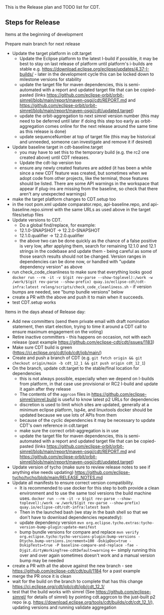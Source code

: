 This is the Release plan and TODO list for CDT.

## Steps for Release

Items at the beginning of development


Prepare main branch for next release

- Update the target platform in cdt.target
    - Update the Eclipse platform to the latest I-build if possible, it may be best to stay on last release of platform until platform's i-builds are stable e.g. https://download.eclipse.org/eclipse/updates/4.37-I-builds/ - later in the development cycle this can be locked down to milestone versions for stability
    - update the target file for maven dependencies, this is semi-automated with a report and updated target file that can be copied-pasted (links https://github.com/eclipse-orbit/orbit-simrel/blob/main/report/maven-osgi/cdt/REPORT.md and https://github.com/eclipse-orbit/orbit-simrel/blob/main/report/maven-osgi/cdt/updated.target)
    - update the orbit-aggregation to next simrel version number (this may need to be deferred until later if doing this step too early as orbit-aggregation comes online for the next release around the same time as this release is done)
    - update sequenceNumber at top of target file (this may be historical and unneeded, someone can investigate and remove it if desired)
- Update baseline target in cdt-baseline.target
    - you may have to set this to the temporary build (e.g. the rc2 one created above) until CDT releases.
    - Update the cdt-lsp version too
    - ensure any newly created features are added (it has been a while since a new CDT feature was created, but sometimes when we adopt code from other projects, like the terminal, those features should be listed. There are some API warnings in the workspace that appear if plug-ins are missing from the baseline, so check that there aren't any unexpected warnings)
- make the target platform changes to CDT.setup too
- in the root pom.xml update comparator.repo, api-baseline.repo, and api-baseline.repo.simrel with the same URLs as used above in the target files/setup files
- Update versions to CDT.
    - Do a global find/replace, for example:
    - 12.1.0-SNAPSHOT -> 12.2.0-SNAPSHOT
    - 12.1.0.qualifier -> 12.2.0.qualifier
    - the above two can be done quickly as the chance of a false positive is very low, after applying them, search for remaining 12.1.0 and 12.1 strings in the codebase and update them - being careful as some of those search results should not be changed. Version ranges in dependencies can be done now, or handled with "update dependency version" as above
- run check_code_cleanliness to make sure that everything looks good `docker run --rm -it -v $(git rev-parse --show-toplevel):/work -w /work/$(git rev-parse --show-prefix) quay.io/eclipse-cdt/cdt-infra:latest releng/scripts/check_code_cleanliness.sh` - if version bumps are needed, see "bump bundle versions" below
- create a PR with the above and push it to main when it succeeds.
- test CDT.setup works

Items in the days ahead of Release day:

- Add new committers (send them private email with draft nomination statement, then start election, trying to time it around a CDT call to ensure maximum engagement on the voting)
- Retire inactive committers - this happens on occasion, not with each release (past example https://github.com/eclipse-cdt/cdt/issues/1183)
- Make sure CDT build is green (https://ci.eclipse.org/cdt/job/cdt/job/main/)
- Create and push a branch of CDT (e.g. `git fetch origin && git checkout origin/main -b cdt_12_1 && git push origin cdt_12_1`)
- On the branch, update cdt.target to the stable/final location for dependencies
    - this is not always possible, especially when we depend on I-builds from platform, in that case use provisional or RC2 I-build and update it again after they release
    - The contents of the `aggrcon` files in https://github.com/eclipse-simrel/simrel.build is useful to know latest p2 URLs for dependencies
    - discretion is used to limit which sites are updated, generally at a minimum eclipse platform, lsp4e, and linuxtools docker should be updated because we use lots of APIs from them
    - because of the cyclic dependencies it may be necessary to update CDT's own reference in cdt.target
    - make sure the correct orbit-aggregation is in use
    - update the target file for maven dependencies, this is semi-automated with a report and updated target file that can be copied-pasted (links https://github.com/eclipse-orbit/orbit-simrel/blob/main/report/maven-osgi/cdt/REPORT.md and https://github.com/eclipse-orbit/orbit-simrel/blob/main/report/maven-osgi/cdt/updated.target)
- Update version of tycho (make sure to review release notes to see if anything else needs updating) https://github.com/eclipse-tycho/tycho/blob/main/RELEASE_NOTES.md
- Update all manifests to ensure correct version compatibility. 
    - It is recommended to use docker for this step to both provide a clean environment and to use the same tool versions the build machine uses. `docker run --rm -it -v $(git rev-parse --show-toplevel):/work -w /work/$(git rev-parse --show-prefix) quay.io/eclipse-cdt/cdt-infra:latest bash`
    - Then in the launched bash (we stay in the bash shell so that we don't have to download dependencies repeatedly):
    - update dependency version `mvn org.eclipse.tycho.extras:tycho-version-bump-plugin:update-manifest`
    - bump bundle versions for compare and replace `mvn verify org.eclipse.tycho:tycho-versions-plugin:bump-versions -Dtycho.bump-versions.increment=100 -DskipDoc=true -DskipTests=true -P baseline-compare-and-replace -fae -Djgit.dirtyWorkingTree-cdtDefault=warning` <-- simply running this over and over again sometimes doesn't work and a manual version bump may be needed
- create a PR with all the above against the new branch - see https://github.com/eclipse-cdt/cdt/pull/1184 for a past example
- merge the PR once it is clean
- wait for the build on the branch to complete that has this change https://ci.eclipse.org/cdt/job/cdt/job/cdt_12_1/
- test that the build works with simrel (See https://github.com/eclipse-simrel/ for details of simrel) by pointing cdt.aggrcon to the just-built p2 repo (e.g. https://download.eclipse.org/tools/cdt/builds/cdt/cdt_12_1/), updating versions and running validate aggregation


